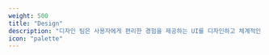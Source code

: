 ```yaml
---
weight: 500
title: "Design"
description: "디자인 팀은 사용자에게 편리한 경험을 제공하는 UI를 디자인하고 체계적인 디자인 시스템을 설계해요."
icon: "palette"
---
```

